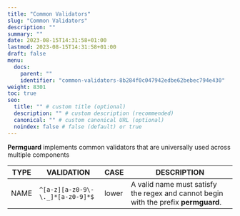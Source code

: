```yaml
---
title: "Common Validators"
slug: "Common Validators"
description: ""
summary: ""
date: 2023-08-15T14:31:58+01:00
lastmod: 2023-08-15T14:31:58+01:00
draft: false
menu:
  docs:
    parent: ""
    identifier: "common-validators-8b284f0c047942edbe62bebec794e430"
weight: 8301
toc: true
seo:
  title: "" # custom title (optional)
  description: "" # custom description (recommended)
  canonical: "" # custom canonical URL (optional)
  noindex: false # false (default) or true
---
```


**Permguard** implements common validators that are universally used across multiple components

| TYPE | VALIDATION                             | CASE   | DESCRIPTION                                                                       |
|------|----------------------------------------|--------|-----------------------------------------------------------------------------------|
| NAME | `^[a-z][a-z0-9\-\._]*[a-z0-9]*$`       | lower  | A valid name must satisfy the regex and cannot begin with the prefix **permguard**. |
